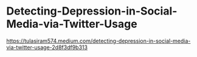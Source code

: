 # Detecting-Depression-in-Social-Media-via-Twitter-Usage

https://tulasiram574.medium.com/detecting-depression-in-social-media-via-twitter-usage-2d8f3df9b313
